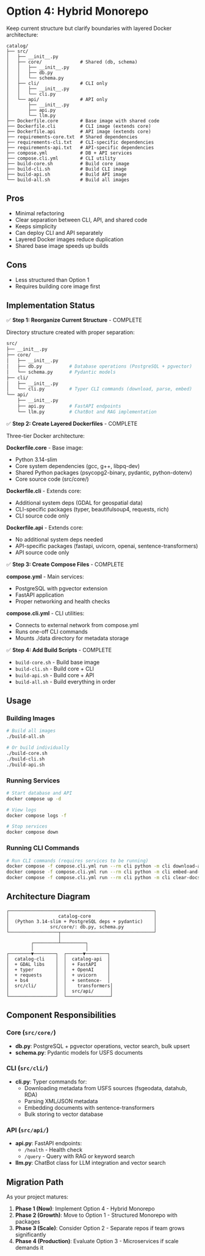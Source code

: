 # Option 4: Hybrid Monorepo

Keep current structure but clarify boundaries with layered Docker architecture:

```
catalog/
├── src/
│   ├── __init__.py
│   ├── core/              # Shared (db, schema)
│   │   ├── __init__.py
│   │   ├── db.py
│   │   └── schema.py
│   ├── cli/               # CLI only
│   │   ├── __init__.py
│   │   └── cli.py
│   └── api/               # API only
│       ├── __init__.py
│       ├── api.py
│       └── llm.py
├── Dockerfile.core        # Base image with shared code
├── Dockerfile.cli         # CLI image (extends core)
├── Dockerfile.api         # API image (extends core)
├── requirements-core.txt  # Shared dependencies
├── requirements-cli.txt   # CLI-specific dependencies
├── requirements-api.txt   # API-specific dependencies
├── compose.yml            # DB + API services
├── compose.cli.yml        # CLI utility
├── build-core.sh          # Build core image
├── build-cli.sh           # Build CLI image
├── build-api.sh           # Build API image
└── build-all.sh           # Build all images
```

## Pros

- Minimal refactoring
- Clear separation between CLI, API, and shared code
- Keeps simplicity
- Can deploy CLI and API separately
- Layered Docker images reduce duplication
- Shared base image speeds up builds

## Cons

- Less structured than Option 1
- Requires building core image first

## Implementation Status

✅ **Step 1: Reorganize Current Structure** - COMPLETE

Directory structure created with proper separation:

```bash
src/
├── __init__.py
├── core/
│   ├── __init__.py
│   ├── db.py          # Database operations (PostgreSQL + pgvector)
│   └── schema.py      # Pydantic models
├── cli/
│   ├── __init__.py
│   └── cli.py         # Typer CLI commands (download, parse, embed)
└── api/
    ├── __init__.py
    ├── api.py         # FastAPI endpoints
    └── llm.py         # ChatBot and RAG implementation
```

✅ **Step 2: Create Layered Dockerfiles** - COMPLETE

Three-tier Docker architecture:

**Dockerfile.core** - Base image:
- Python 3.14-slim
- Core system dependencies (gcc, g++, libpq-dev)
- Shared Python packages (psycopg2-binary, pydantic, python-dotenv)
- Core source code (src/core/)

**Dockerfile.cli** - Extends core:
- Additional system deps (GDAL for geospatial data)
- CLI-specific packages (typer, beautifulsoup4, requests, rich)
- CLI source code only

**Dockerfile.api** - Extends core:
- No additional system deps needed
- API-specific packages (fastapi, uvicorn, openai, sentence-transformers)
- API source code only

✅ **Step 3: Create Compose Files** - COMPLETE

**compose.yml** - Main services:
- PostgreSQL with pgvector extension
- FastAPI application
- Proper networking and health checks

**compose.cli.yml** - CLI utilities:
- Connects to external network from compose.yml
- Runs one-off CLI commands
- Mounts ./data directory for metadata storage

✅ **Step 4: Add Build Scripts** - COMPLETE

- `build-core.sh` - Build base image
- `build-cli.sh` - Build core + CLI
- `build-api.sh` - Build core + API
- `build-all.sh` - Build everything in order

## Usage

### Building Images

```bash
# Build all images
./build-all.sh

# Or build individually
./build-core.sh
./build-cli.sh
./build-api.sh
```

### Running Services

```bash
# Start database and API
docker compose up -d

# View logs
docker compose logs -f

# Stop services
docker compose down
```

### Running CLI Commands

```bash
# Run CLI commands (requires services to be running)
docker compose -f compose.cli.yml run --rm cli python -m cli download-all
docker compose -f compose.cli.yml run --rm cli python -m cli embed-and-store
docker compose -f compose.cli.yml run --rm cli python -m cli clear-docs-table
```

## Architecture Diagram

```
┌─────────────────────────────────────────────────────┐
│                  catalog-core                       │
│  (Python 3.14-slim + PostgreSQL deps + pydantic)    │
│               src/core/: db.py, schema.py           │
└──────────────────┬──────────────────────────────────┘
                   │
         ┌─────────┴─────────┐
         │                   │
┌────────▼────────┐  ┌──────▼────────┐
│  catalog-cli    │  │  catalog-api  │
│  + GDAL libs    │  │  + FastAPI    │
│  + typer        │  │  + OpenAI     │
│  + requests     │  │  + uvicorn    │
│  + bs4          │  │  + sentence-  │
│  src/cli/       │  │    transformers│
│                 │  │  src/api/      │
└─────────────────┘  └────────────────┘
```

## Component Responsibilities

### Core (`src/core/`)
- **db.py**: PostgreSQL + pgvector operations, vector search, bulk upsert
- **schema.py**: Pydantic models for USFS documents

### CLI (`src/cli/`)
- **cli.py**: Typer commands for:
  - Downloading metadata from USFS sources (fsgeodata, datahub, RDA)
  - Parsing XML/JSON metadata
  - Embedding documents with sentence-transformers
  - Bulk storing to vector database

### API (`src/api/`)
- **api.py**: FastAPI endpoints:
  - `/health` - Health check
  - `/query` - Query with RAG or keyword search
- **llm.py**: ChatBot class for LLM integration and vector search

## Migration Path

As your project matures:

1. **Phase 1 (Now)**: Implement Option 4 - Hybrid Monorepo
2. **Phase 2 (Growth)**: Move to Option 1 - Structured Monorepo with packages
3. **Phase 3 (Scale)**: Consider Option 2 - Separate repos if team grows significantly
4. **Phase 4 (Production)**: Evaluate Option 3 - Microservices if scale demands it
